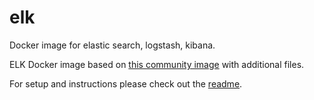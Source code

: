 # elk
Docker image for elastic search, logstash, kibana.

ELK Docker image based on [this community image](https://github.com/spujadas/elk-docker) with additional files.

For setup and instructions please check out the [readme](https://github.com/spujadas/elk-docker/blob/master/README.md).
